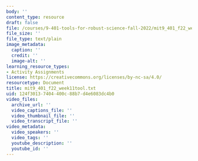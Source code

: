 ```yaml
---
body: ''
content_type: resource
draft: false
file: /courses/9-401-tools-for-robust-science-fall-2022/mit9_401_f22_week11tool.txt
file_size: ''
file_type: text/plain
image_metadata:
  caption: ''
  credit: ''
  image-alt: ''
learning_resource_types:
- Activity Assignments
license: https://creativecommons.org/licenses/by-nc-sa/4.0/
resourcetype: Document
title: mit9_401_f22_week11tool.txt
uid: 124f3013-7404-400c-88b7-d4e6083dc4b0
video_files:
  archive_url: ''
  video_captions_file: ''
  video_thumbnail_file: ''
  video_transcript_file: ''
video_metadata:
  video_speakers: ''
  video_tags: ''
  youtube_description: ''
  youtube_id: ''
---
```

